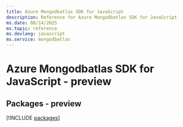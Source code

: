 ```yaml
---
title: Azure Mongodbatlas SDK for JavaScript
description: Reference for Azure Mongodbatlas SDK for JavaScript
ms.date: 08/14/2025
ms.topic: reference
ms.devlang: javascript
ms.service: mongodbatlas
---
```

# Azure Mongodbatlas SDK for JavaScript - preview
## Packages - preview
[!INCLUDE [packages](mongodbatlas-index.md)]